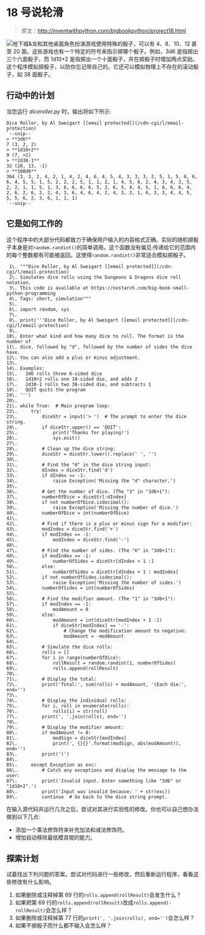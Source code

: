 # 18 号说轮滑

> 原文：<http://inventwithpython.com/bigbookpython/project18.html>

![](../Images/9d995d63aaead72cad01120081eb8f75.png)地下城&龙和其他桌面角色扮演游戏使用特殊的骰子，可以有 4、8、10、12 甚至 20 面。这些游戏也有一个特定的符号来指示掷哪个骰子。例如，3d6 是指掷出三个六面骰子，而 1d10+2 是指掷出一个十面骰子，并在掷骰子时增加两点奖励。这个程序模拟掷骰子，以防你忘记带自己的。它还可以模拟物理上不存在的滚动骰子，如 38 面骰子。

## 行动中的计划

当您运行 *diceroller.py* 时，输出将如下所示:

```
Dice Roller, by Al Sweigart [[email protected]](/cdn-cgi/l/email-protection)
`--snip--`
> **3d6**
7 (3, 2, 2)
> **1d10+2**
9 (7, +2)
> **2d38-1**
32 (20, 13, -1)
> **100d6**
364 (3, 3, 2, 4, 2, 1, 4, 2, 4, 6, 4, 5, 4, 3, 3, 3, 2, 5, 1, 5, 6, 6, 6, 4, 5, 5, 1, 5, 2, 2, 2, 5, 1, 1, 2, 1, 4, 5, 6, 2, 4, 3, 4, 3, 5, 2, 2, 1, 1, 5, 1, 3, 6, 6, 6, 6, 5, 2, 6, 5, 4, 4, 5, 1, 6, 6, 6, 4, 2, 6, 2, 6, 2, 2, 4, 3, 6, 4, 6, 4, 2, 4, 3, 3, 1, 6, 3, 3, 4, 4, 5, 5, 5, 6, 2, 3, 6, 1, 1, 1)
`--snip--`
```

## 它是如何工作的

这个程序中的大部分代码都致力于确保用户输入的内容格式正确。实际的随机掷骰子本身是对`random.randint()`的简单调用。这个函数没有偏见:传递给它的范围内的每个整数都有可能被返回。这使得`random.randint()`非常适合模拟掷骰子。

```
 1\. """Dice Roller, by Al Sweigart [[email protected]](/cdn-cgi/l/email-protection)
 2\. Simulates dice rolls using the Dungeons & Dragons dice roll notation.
 3\. This code is available at https://nostarch.com/big-book-small-python-programming
 4\. Tags: short, simulation"""
 5\. 
 6\. import random, sys
 7\. 
 8\. print('''Dice Roller, by Al Sweigart [[email protected]](/cdn-cgi/l/email-protection)
 9\. 
10\. Enter what kind and how many dice to roll. The format is the number of
11\. dice, followed by "d", followed by the number of sides the dice have.
12\. You can also add a plus or minus adjustment.
13\. 
14\. Examples:
15\.   3d6 rolls three 6-sided dice
16\.   1d10+2 rolls one 10-sided die, and adds 2
17\.   2d38-1 rolls two 38-sided die, and subtracts 1
18\.   QUIT quits the program
19\. ''')
20\. 
21\. while True:  # Main program loop:
22\.     try:
23\.         diceStr = input('> ')  # The prompt to enter the dice string.
24\.         if diceStr.upper() == 'QUIT':
25\.             print('Thanks for playing!')
26\.             sys.exit()
27\. 
28\.         # Clean up the dice string:
29\.         diceStr = diceStr.lower().replace(' ', '')
30\. 
31\.         # Find the "d" in the dice string input:
32\.         dIndex = diceStr.find('d')
33\.         if dIndex == -1:
34\.             raise Exception('Missing the "d" character.')
35\. 
36\.         # Get the number of dice. (The "3" in "3d6+1"):
37\.         numberOfDice = diceStr[:dIndex]
38\.         if not numberOfDice.isdecimal():
39\.             raise Exception('Missing the number of dice.')
40\.         numberOfDice = int(numberOfDice)
41\. 
42\.         # Find if there is a plus or minus sign for a modifier:
43\.         modIndex = diceStr.find('+')
44\.         if modIndex == -1:
45\.             modIndex = diceStr.find('-')
46\. 
47\.         # Find the number of sides. (The "6" in "3d6+1"):
48\.         if modIndex == -1:
49\.             numberOfSides = diceStr[dIndex + 1 :]
50\.         else:
51\.             numberOfSides = diceStr[dIndex + 1 : modIndex]
52\.         if not numberOfSides.isdecimal():
53\.             raise Exception('Missing the number of sides.')
54\.         numberOfSides = int(numberOfSides)
55\. 
56\.         # Find the modifier amount. (The "1" in "3d6+1"):
57\.         if modIndex == -1:
58\.             modAmount = 0
59\.         else:
60\.             modAmount = int(diceStr[modIndex + 1 :])
61\.             if diceStr[modIndex] == '-':
62\.                 # Change the modification amount to negative:
63\.                 modAmount = -modAmount
64\. 
65\.         # Simulate the dice rolls:
66\.         rolls = []
67\.         for i in range(numberOfDice):
68\.             rollResult = random.randint(1, numberOfSides)
69\.             rolls.append(rollResult)
70\. 
71\.         # Display the total:
72\.         print('Total:', sum(rolls) + modAmount, '(Each die:', end='')
73\. 
74\.         # Display the individual rolls:
75\.         for i, roll in enumerate(rolls):
76\.             rolls[i] = str(roll)
77\.         print(', '.join(rolls), end='')
78\. 
79\.         # Display the modifier amount:
80\.         if modAmount != 0:
81\.             modSign = diceStr[modIndex]
82\.             print(', {}{}'.format(modSign, abs(modAmount)), end='')
83\.         print(')')
84\. 
85\.     except Exception as exc:
86\.         # Catch any exceptions and display the message to the user:
87\.         print('Invalid input. Enter something like "3d6" or "1d10+2".')
88\.         print('Input was invalid because: ' + str(exc))
89\.         continue  # Go back to the dice string prompt. 
```

在输入源代码并运行几次之后，尝试对其进行实验性的修改。你也可以自己想办法做到以下几点:

*   添加一个乘法修饰符来补充加法和减法修饰符。
*   增加自动移除最低模具辊的能力。

## 探索计划

试着找出下列问题的答案。尝试对代码进行一些修改，然后重新运行程序，看看这些修改有什么影响。

1.  如果删除或注释掉第 69 行的`rolls.append(rollResult)`会发生什么？
2.  如果把第 69 行的`rolls.append(rollResult)`改成`rolls.append(-rollResult)`会怎么样？
3.  如果删除或注释掉第 77 行的`print(', '.join(rolls), end='')`会怎么样？
4.  如果不掷骰子而什么都不输入会怎么样？